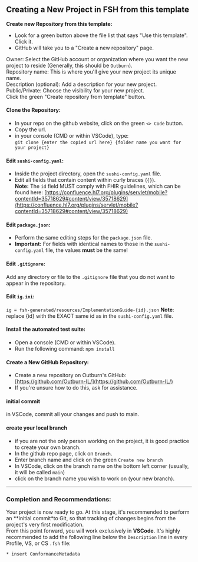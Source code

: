 ## Creating a New Project in FSH from this template

**Create new Repository from this template:**  
- Look for a green button above the file list that says "Use this template". Click it.  
- GitHub will take you to a "Create a new repository" page.  

Owner: Select the GitHub account or organization where you want the new project to reside (Generally, this should be `Outburn`).  
Repository name: This is where you'll give your new project its unique name.  
Description (optional): Add a description for your new project.  
Public/Private: Choose the visibility for your new project.  
Click the green "Create repository from template" button.  

#### **Clone the Repository:**  
- In your repo on the github website, click on the green `<> Code` button.  
- Copy the url.  
- in your console (CMD or within VSCode), type:  
`git clone {enter the copied url here} {folder name you want for your project}`  

#### **Edit `sushi-config.yaml`:**  
- Inside the project directory, open the `sushi-config.yaml` file.  
- Edit all fields that contain content within curly braces (`{}`).  
**Note:** The `id` field MUST comply with FHIR guidelines, which can be found here: [https://confluence.hl7.org/plugins/servlet/mobile?contentId=35718629#content/view/35718629](https://confluence.hl7.org/plugins/servlet/mobile?contentId=35718629#content/view/35718629)  

#### **Edit `package.json`:**  
- Perform the same editing steps for the `package.json` file.  
- **Important:** For fields with identical names to those in the `sushi-config.yaml` file, the values **must** be the same!  

#### **Edit `.gitignore`:**  
Add any directory or file to the `.gitignore` file that you do not want to appear in the repository.   

#### **Edit `ig.ini`:**  
`ig = fsh-generated/resources/ImplementationGuide-{id}.json`
**Note**: replace {id} with the EXACT same id as in the `sushi-config.yaml` file.

#### **Install the automated test suite:**  
- Open a console (CMD or within VSCode).  
- Run the following command: `npm install`  

#### **Create a New GitHub Repository:**  
- Create a new repository on Outburn's GitHub: [https://github.com/Outburn-IL/](https://github.com/Outburn-IL/)  
- If you're unsure how to do this, ask for assistance.  

#### **initial commit**  
in VSCode, commit all your changes and push to main.  

#### **create your local branch**  
- if you are not the only person working on the project, it is good practice to create your own branch.  
- In the github repo page, click on `Branch`.  
- Enter branch name and click on the green `Create new branch`  
- In VSCode, click on the branch name on the bottom left corner (usually, it will be called `main`)  
- click on the branch name you wish to work on (your new branch).  


---

### **Completion and Recommendations:**  
Your project is now ready to go. At this stage, it's recommended to perform an **initial commit*to Git, so that tracking of changes begins from the project's very first modification.  
From this point forward, you will work exclusively in **VSCode**. It's highly recommended to add the following line below the `Description` line in every Profile, VS, or CS `.fsh` file:  

`* insert ConformanceMetadata`
